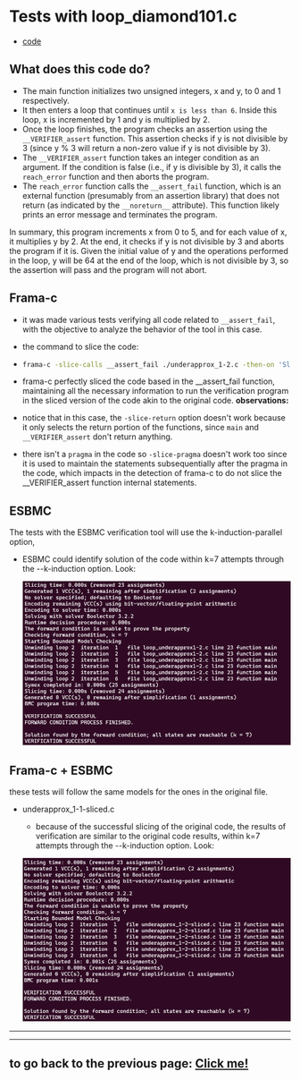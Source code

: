 # **Tests with loop_diamond101.c**

-   [code](/tests/loop_tests/loop_diamond1-1/diamond_1-1.c)

## **What does this code do?**

- The main function initializes two unsigned integers, x and y, to 0 and 1 respectively.
- It then enters a loop that continues until `x is less than 6`. Inside this loop, x is incremented by 1 and y is multiplied by 2.
- Once the loop finishes, the program checks an assertion using the `__VERIFIER_assert` function. This assertion checks if y is not divisible by 3 (since y % 3 will return a non-zero value if y is not divisible by 3).
- The `__VERIFIER_assert` function takes an integer condition as an argument. If the condition is false (i.e., if y is divisible by 3), it calls the `reach_error` function and then aborts the program.
- The `reach_error` function calls the `__assert_fail` function, which is an external function (presumably from an assertion library) that does not return (as indicated by the `__noreturn__` attribute). This function likely prints an error message and terminates the program.

In summary, this program increments x from 0 to 5, and for each value of x, it multiplies y by 2. At the end, it checks if y is not divisible by 3 and aborts the program if it is. Given the initial value of y and the operations performed in the loop, y will be 64 at the end of the loop, which is not divisible by 3, so the assertion will pass and the program will not abort.
  
## **Frama-c**

-   it was made various tests verifying all code related to `__assert_fail`, with the objective to analyze the behavior of the tool in this case.
-   the command to slice the code:
-   ```bash
    frama-c -slice-calls __assert_fail ./underapprox_1-2.c -then-on 'Slicing export' -set-project-as-default -print -then -print -ocode ./underapprox_1-2-sliced.c
    ```
-   frama-c perfectly sliced the code based in the __assert_fail function, maintaining all the necessary information to run the verification program in the sliced version of the code akin to the original code.
**observations:**

-   notice that in this case, the `-slice-return` option doesn't work because it only selects the return portion of the functions, since `main` and `__VERIFIER_assert` don't return anything.
-   there isn't a `pragma` in the code so `-slice-pragma` doesn't work too since it is used to maintain the statements subsequentially after the pragma in the code, which impacts in the detection of frama-c to do not slice the __VERIFIER_assert function internal statements.

## **ESBMC**
The tests with the ESBMC verification tool will use the k-induction-parallel option, 

- ESBMC could identify solution of the code within k=7 attempts through the --k-induction option. Look:
       
  ![terminal output](../../../materials/imgs/loop-underapprox1-2-kinduction.png)

## **Frama-c + ESBMC**
these tests will follow the same models for the ones in the original file.

- underapprox_1-1-sliced.c
  - because of the successful slicing of the original code, the results of verification are similar to the original code results, within k=7 attempts through the --k-induction option. Look:

   ![terminal output](../../../materials/imgs/loop-underapprox1-2-sliced-kinduction.png) 

---

---

## to go back to the previous page: [Click me!](../../../README.md)
